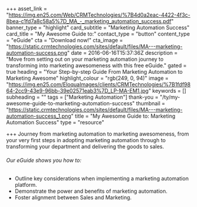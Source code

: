 +++
asset_link = "https://img.en25.com/Web/CRMTechnologies/%7B4d0a2eac-4422-4f3c-8bea-c1fd7a8c58a5%7D_MA_-_marketing_automation_success.pdf"
banner_type = "highlight"
card_subtitle = "Marketing Automation Success"
card_title = "My Awesome Guide to:"
contact_type = "button"
content_type = "eGuide"
cta = "Download now!"
cta_image = "https://static.crmtechnologies.com/sites/default/files/MA---marketing-automation-success.png"
date = 2016-06-16T15:37:36Z
description = "Move from setting out on your marketing automation journey to transforming into marketing awesomeness with this free eGuide."
gated = true
heading = "Your Step-by-step Guide From Marketing Automation to Marketing Awesome"
highlight_colour = "rgb(249, 0, 94)"
image = "https://img.en25.com/EloquaImages/clients/CRMTechnologies/%7B1fdf9864-2cc9-43e9-96bb-39e02571eab3%7D_LP-MA-EM1.jpg"
keywords = []
subheading = ""
tags = ["Marketing Automation"]
thank-you = "/ty/my-awesome-guide-to-marketing-automation-success"
thumbnail = "https://static.crmtechnologies.com/sites/default/files/MA---marketing-automation-success_1.png"
title = "My Awesome Guide to: Marketing Automation Success"
type = "resource"

+++
Journey from marketing automation to marketing awesomeness, from your very first steps in adopting marketing automation through to transforming your department and delivering the goods to sales.

###### Our eGuide shows you how to:

* Outline key considerations when implementing a marketing automation platform.
* Demonstrate the power and benefits of marketing automation.
* Foster alignment between Sales and Marketing.
